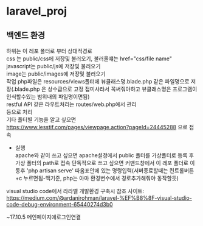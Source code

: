 # laravel_proj
백엔드 환경
--------------
하위는 이 레포 폴터로 부터 상대적경로  
css 는  public/css에 저장및 불러오기, 불러올떄는 href="css/file name"  
javascript는 public/js에 저장및 불러오기  
image는 public/images에 저장및 불러오기  
작업 php파일은 resources/views폴터에 뷰클래스명.blade.php 같은 파일명으로 저장(.blade.php 은 상수급으로 고정 접미사라서 꼭써줘야하고 뷰클래스명은 프로그램이 인식할수있는 범위내의 파일명이면됨)  
restful API 같은 라우트처리는 routes/web.php에서 관리  
등으로 처리  
기타 폴터별 기능을 알고 싶으면 https://www.lesstif.com/pages/viewpage.action?pageId=24445288 으로 접속  
  
* 실행  
apache와 같이 쓰고 싶으면 apache설정에서 public 폴터를 가상폴터로 등록 후 가상 폴터의 path로 접속
단독적으로 쓰고 싶으면 커맨드창에서 이 레포 폴더로 이동후 'php artisan serve' 따옴표안에 있는 명령입력(서버종료할때는 컨트롤버튼+c 누르면됨-맥기준, php는 아마 환경변수에서 경로추가해줘야 동작할듯)  
  
  
visual studio code에서 라라벨 개발환경 구축시 참조 사이트: https://medium.com/@ardanirohman/laravel-%EF%B8%8F-visual-studio-code-debug-environment-65440274d3b0

~17.10.5
메인페이지에로그인연결
